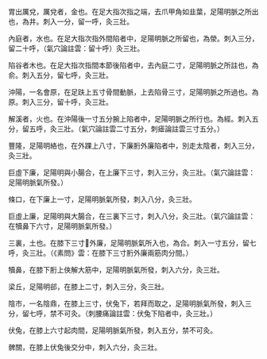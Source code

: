 胃出厲兌，厲兌者，金也。在足大指次指之端，去爪甲角如韭葉，足陽明脈之所出也，為井。刺入一分，留一呼，灸三壯。

內庭者，水也。在足大指次指外間陷者中，足陽明脈之所留也，為滎。刺入三分，留二十呼，（氣穴論註雲：留十呼）灸三壯。

陷谷者木也。在足大指次指間本節後陷者中，去內庭二寸，足陽明脈之所註也，為俞。刺入五分，留七呼，灸三壯。

沖陽，一名會原，在足趺上五寸骨間動脈，上去陷骨三寸，足陽明脈之所過也。為原。刺入三分，留十呼，灸三壯。

解溪者，火也。在沖陽後一寸五分腕上陷者中，足陽明脈之所行也。為經。刺入五分，留五呼，灸三壯。（氣穴論註雲二寸五分，刺瘧論註雲三寸五分。）

豐隆，足陽明絡也，在外踝上八寸，下廉胻外廉陷者中，別走太陰者，刺入三分，灸三壯。

巨虛下廉，足陽明與小腸合，在上廉下三寸，刺入三分，灸三壯。（氣穴論註雲：足陽明脈氣所發。）

條口，在下廉上一寸，足陽明脈氣所發，刺入八分，灸三壯。

巨虛上廉，足陽明與大腸合，在三裏下三寸，刺入八分，灸三壯。（氣穴論註雲：在犢鼻下六寸，足陽明脈氣所發。）

三裏，土也。在膝下三寸外廉，足陽明脈氣所入也，為合。刺入一寸五分，留七呼，灸三壯。（《素問》雲：在膝下三寸胻外廉兩筋肉分間。）

犢鼻，在膝下胻上俠解大筋中，足陽明脈氣所發，刺入六分，灸三壯。

梁丘，足陽明郤，在膝上二寸，刺入三分，灸三壯。

陰市，一名陰鼎，在膝上三寸，伏兔下，若拜而取之，足陽明脈氣所發，刺入三分，留七呼，禁不可灸。（刺腰痛論註雲：伏兔下陷者中，灸三壯。）

伏兔，在膝上六寸起肉間，足陽明脈氣所發，刺入五分，禁不可灸。

髀關，在膝上伏兔後交分中，刺入六分，灸三壯。
